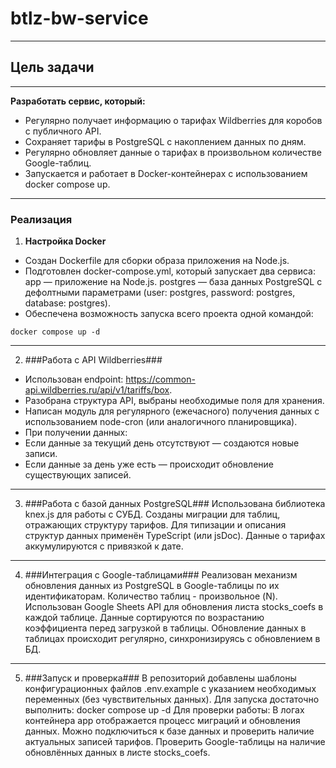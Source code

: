 # btlz-bw-service
--------------------------------------------
## Цель задачи
-------------------------------------------

**Разработать сервис, который:**

- Регулярно получает информацию о тарифах Wildberries для коробов с публичного API.
- Сохраняет тарифы в PostgreSQL с накоплением данных по дням.
- Регулярно обновляет данные о тарифах в произвольном количестве Google-таблиц.
- Запускается и работает в Docker-контейнерах с использованием docker compose up.
____________________________________________________________________________________

### Реализация
1. **Настройка Docker**
- Создан Dockerfile для сборки образа приложения на Node.js.
- Подготовлен docker-compose.yml, который запускает два сервиса:
 app — приложение на Node.js.
 postgres — база данных PostgreSQL с дефолтными параметрами (user: postgres, password: postgres, database: postgres).
- Обеспечена возможность запуска всего проекта одной командой:

`docker compose up -d`
______________________________________________________________________________________

2. ###Работа с API Wildberries###
   
- Использован endpoint: https://common-api.wildberries.ru/api/v1/tariffs/box.
- Разобрана структура API, выбраны необходимые поля для хранения.
- Написан модуль для регулярного (ежечасного) получения данных с использованием node-cron (или аналогичного планировщика).
- При получении данных:
- Если данные за текущий день отсутствуют — создаются новые записи.
- Если данные за день уже есть — происходит обновление существующих записей.
______________________________________________________________________________________

3. ###Работа с базой данных PostgreSQL### 
Использована библиотека knex.js для работы с СУБД.
Созданы миграции для таблиц, отражающих структуру тарифов.
Для типизации и описания структур данных применён TypeScript (или jsDoc).
Данные о тарифах аккумулируются с привязкой к дате.
---------------------------------------------------------------------------------------

4. ###Интеграция с Google-таблицами###
Реализован механизм обновления данных из PostgreSQL в Google-таблицы по их идентификаторам.
Количество таблиц - произвольное (N).
Использован Google Sheets API для обновления листа stocks_coefs в каждой таблице.
Данные сортируются по возрастанию коэффициента перед загрузкой в таблицы.
Обновление данных в таблицах происходит регулярно, синхронизируясь с обновлением в БД.
-----------------------------------------------------------------------------------------

5. ###Запуск и проверка###
В репозиторий добавлены шаблоны конфигурационных файлов .env.example с указанием необходимых переменных (без чувствительных данных).
Для запуска достаточно выполнить:
docker compose up -d
Для проверки работы:
В логах контейнера app отображается процесс миграций и обновления данных.
Можно подключиться к базе данных и проверить наличие актуальных записей тарифов.
Проверить Google-таблицы на наличие обновлённых данных в листе stocks_coefs.

